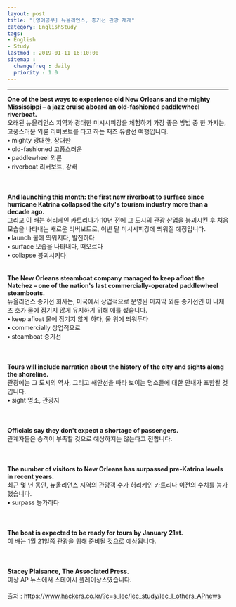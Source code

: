 ```yaml
---
layout: post
title: "[영어공부] 뉴올리언스, 증기선 관광 재개"
category: EnglishStudy
tags:
- English
- Study
lastmod : 2019-01-11 16:10:00
sitemap :
  changefreq : daily
  priority : 1.0
---
```


***

<!--미리보기-->
<span class="style1"><strong>One of  the best ways to experience old New Orleans and the mighty Mississippi – a jazz  cruise aboard an old-fashioned paddlewheel riverboat.<br>
</strong></span>오래된 뉴올리언스  지역과 광대한 미시시피강을 체험하기 가장 좋은 방법 중 한 가지는, 고풍스러운 외륜 리버보트를 타고  하는 재즈 유람선 여행입니다. <span class="style9"><br>
</span> <span class="style15"><strong class="style15">• </strong>mighty  광대한, 장대한<br>
<strong class="style15">• </strong>old-fashioned  고풍스러운<br>
<strong class="style15">• </strong>paddlewheel  외륜</span><span class="style9"><br>
</span><span class="style15"><strong class="style15">• </strong>riverboat  리버보트, 강배</span><span class="style15"><br>
</span><br><span class="style15"><br></span><br>
<span class="style1"><strong>And  launching this month: the first new riverboat to surface since hurricane  Katrina collapsed the city's tourism industry more than a decade ago.<br>
</strong></span>그리고 이 배는  허리케인 카트리나가 10년 전에 그 도시의 관광 산업을 붕괴시킨 후 처음 모습을 나타내는 새로운 리버보트로, 이번 달 미시시피강에 띄워질 예정입니다.<span class="style9"><br>
</span> <span class="style15"><strong class="style15">• </strong>launch  물에 띄워지다, 발진하다<br>
<strong class="style15">• </strong>surface  모습을 나타내다, 떠오르다<br>
<strong class="style15">• </strong>collapse  붕괴시키다</span><br><span class="style15"><br></span><br>
<span class="style1"><strong>The  New Orleans steamboat company managed to keep afloat the Natchez – one of the  nation's last commercially-operated paddlewheel steamboats.<br>
</strong></span>뉴올리언스 증기선  회사는, 미국에서 상업적으로 운영된 마지막 외륜 증기선인 이 나체즈 호가 물에 잠기지 않게 유지하기  위해 애를 썼습니다.<span class="style9"><br>
</span> <span class="style15"><strong class="style15">• </strong>keep  afloat 물에 잠기지  않게 하다, 물 위에 띄워두다<br>
<strong class="style15">• </strong>commercially  상업적으로<br>
<strong class="style15">• </strong>steamboat  증기선</span><span class="style9"><br>
</span><br><span class="style15"><br></span><br>
<span class="style1"><strong>Tours  will include narration about the history of the city and sights along the  shoreline.<br>
</strong></span>관광에는 그  도시의 역사, 그리고 해안선을 따라 보이는 명소들에 대한 안내가 포함될 것입니다.<span class="style9"><br>
</span> <span class="style15"><strong class="style15">• </strong>sight 명소, 관광지<br>
</span><br><span class="style15"><br></span><br>
<span class="style1"><strong>Officials  say they don't expect a shortage of passengers.<br>
</strong></span>관계자들은 승객이  부족할 것으로 예상하지는 않는다고 전합니다. <span class="style9"><br>
</span><br><br><br>
<span class="style1"><strong>The  number of visitors to New Orleans has surpassed pre-Katrina levels in recent  years. <br>
</strong></span>최근 몇 년  동안, 뉴올리언스 지역의 관광객 수가 허리케인 카트리나 이전의 수치를 능가했습니다.<span class="style9"><br>
</span> <span class="style15"><strong class="style15">• </strong>surpass  능가하다<br>
</span><br><span class="style15"><br></span><br>
<span class="style1"><strong>The  boat is expected to be ready for tours by January 21st.<br>
</strong></span>이 배는 1월 21일쯤 관광을 위해 준비될 것으로 예상됩니다.<span class="style9"><br>
</span><br><br><br>
<span class="style1"><strong>Stacey  Plaisance, The Associated Press.<br>
  </strong></span>이상 AP 뉴스에서 스테이시 플레이상스였습니다.<span class="style9"><br>
</span><br>
출처 : https://www.hackers.co.kr/?c=s_lec/lec_study/lec_I_others_APnews
